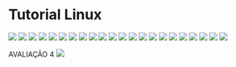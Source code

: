 # Tutorial Linux

<img src="Slide1.JPG">
<img src="Slide2.JPG">
<img src="Slide3.JPG">
<img src="Slide4.JPG">
<img src="Slide5.JPG">
<img src="Slide6.JPG">
<img src="Slide7.JPG">
<img src="Slide8.JPG">
<img src="Slide9.JPG">
<img src="Slide10.JPG">
<img src="Slide11.JPG">
<img src="Slide12.JPG">
<img src="Slide13.JPG">
<img src="Slide14.JPG">
<img src="Slide15.JPG">
<img src="Slide16.JPG">
<img src="Slide17.JPG">
<img src="Slide18.JPG">
<img src="Slide19.JPG">
<img src="Slide20.JPG">
<img src="Slide21.JPG">
<img src="Slide22.JPG">

AVALIAÇÃO 4
<img src="flstudio.png">
